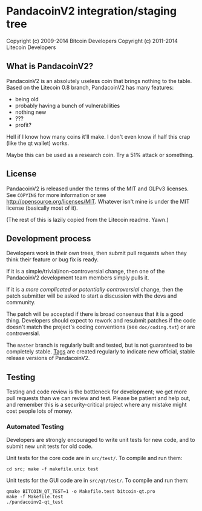PandacoinV2 integration/staging tree
================================



Copyright (c) 2009-2014 Bitcoin Developers
Copyright (c) 2011-2014 Litecoin Developers

What is PandacoinV2?
----------------

PandacoinV2 is an absolutely useless coin that brings nothing to the table.
Based on the Litecoin 0.8 branch, PandacoinV2 has many features:
 - being old
 - probably having a bunch of vulnerabilities
 - nothing new
 - ???
 - profit?

Hell if I know how many coins it'll make. I don't even know if half this crap (like the qt wallet) works.

Maybe this can be used as a research coin. Try a 51% attack or something.

License
-------

PandacoinV2 is released under the terms of the MIT and GLPv3 licenses. See `COPYING` for more
information or see http://opensource.org/licenses/MIT. Whatever isn't mine is under the MIT license (basically most of it).

(The rest of this is lazily copied from the Litecoin readme. Yawn.)

Development process
-------------------

Developers work in their own trees, then submit pull requests when they think
their feature or bug fix is ready.

If it is a simple/trivial/non-controversial change, then one of the PandacoinV2
development team members simply pulls it.

If it is a *more complicated or potentially controversial* change, then the patch
submitter will be asked to start a discussion with the devs and community.

The patch will be accepted if there is broad consensus that it is a good thing.
Developers should expect to rework and resubmit patches if the code doesn't
match the project's coding conventions (see `doc/coding.txt`) or are
controversial.

The `master` branch is regularly built and tested, but is not guaranteed to be
completely stable. [Tags](https://github.com/pandacoinv2-project/pandacoinv2/tags) are created
regularly to indicate new official, stable release versions of PandacoinV2.

Testing
-------

Testing and code review is the bottleneck for development; we get more pull
requests than we can review and test. Please be patient and help out, and
remember this is a security-critical project where any mistake might cost people
lots of money.

### Automated Testing

Developers are strongly encouraged to write unit tests for new code, and to
submit new unit tests for old code.

Unit tests for the core code are in `src/test/`. To compile and run them:

    cd src; make -f makefile.unix test

Unit tests for the GUI code are in `src/qt/test/`. To compile and run them:

    qmake BITCOIN_QT_TEST=1 -o Makefile.test bitcoin-qt.pro
    make -f Makefile.test
    ./pandacoinv2-qt_test
